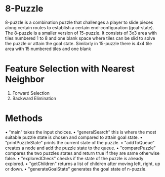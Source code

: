 # 8-Puzzle
8-puzzle is a combination puzzle that challenges a player to slide pieces along certain routes to establish a certain end-configuration (goal-state). The 8-puzzle is a smaller version of 15-puzzle. It consists of 3x3 area with tiles numbered 1 to 8 and one blank space where tiles can be slid to solve the puzzle or attain the goal state. Similarly in 15-puzzle there is 4x4 tile area with 15 numbered tiles and one blank

# Feature Selection with Nearest Neighbor
1) Forward Selection
2) Backward Elimination

# Methods
• “main” takes the input choices.
•	“generalSearch” this is where the most suitable puzzle state is chosen and compared to attain goal state. 
•	"printPuzzleState"  prints the current state of the puzzle. 
•	"addToQueue" creates a node and add the puzzle state to the queue. 
•	"comparePuzzle" compares the two puzzles states and return true if they are same otherwise false. 
•	"exploredCheck" checks if the state of the puzzle is already explored.
•	"getChildren" returns a list of children after moving left, right, up or down. 
•	"generateGoalState" generates the goal state of n-puzzle.

